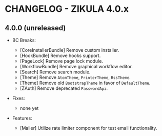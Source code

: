 # CHANGELOG - ZIKULA 4.0.x

## 4.0.0 (unreleased)

- BC Breaks:
  - [CoreInstallerBundle] Remove custom installer.
  - [HookBundle] Remove hooks support.
  - [PageLock] Remove page lock module.
  - [WorkflowBundle] Remove graphical workflow editor.
  - [Search] Remove search module.
  - [Theme] Remove `AtomTheme`, `PrinterTheme`, `RssTheme`.
  - [Theme] Remove old `BootstrapTheme` in favor of `DefaultTheme`.
  - [ZAuth] Remove deprecated `PasswordApi`.

- Fixes:
  - none yet

- Features:
  - [Mailer] Utilize rate limiter component for test email functionality.
